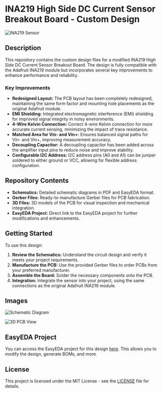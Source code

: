 # INA219 High Side DC Current Sensor Breakout Board - Custom Design

![INA219 Sensor](https://example.com/image-url) <!-- Replace with your actual image URL -->

## Description

This repository contains the custom design files for a modified INA219 High Side DC Current Sensor Breakout Board. The design is fully compatible with the Adafruit INA219 module but incorporates several key improvements to enhance performance and reliability.

### Key Improvements

- **Redesigned Layout:** The PCB layout has been completely redesigned, maintaining the same form factor and mounting hole placements as the original Adafruit module.
- **EMI Shielding:** Integrated electromagnetic interference (EMI) shielding for improved signal integrity in noisy environments.
- **4-Wire Kelvin Connection:** Correct 4-wire Kelvin connection for more accurate current sensing, minimizing the impact of trace resistance.
- **Matched Area for Vin- and Vin+:** Ensures balanced signal paths for Vin- and Vin+, improving measurement accuracy.
- **Decoupling Capacitor:** A decoupling capacitor has been added across the amplifier input pins to reduce noise and improve stability.
- **Configurable I2C Address:** I2C address pins (A0 and A1) can be jumper soldered to either ground or VCC, allowing for flexible address configuration.

## Repository Contents

- **Schematics:** Detailed schematic diagrams in PDF and EasyEDA format.
- **Gerber Files:** Ready-to-manufacture Gerber files for PCB fabrication.
- **3D Files:** 3D models of the PCB for visual inspection and mechanical integration.
- **EasyEDA Project:** Direct link to the EasyEDA project for further modifications and enhancements.

## Getting Started

To use this design:

1. **Review the Schematics:** Understand the circuit design and verify it meets your project requirements.
2. **Manufacture the PCB:** Use the provided Gerber files to order PCBs from your preferred manufacturer.
3. **Assemble the Board:** Solder the necessary components onto the PCB.
4. **Integration:** Integrate the sensor into your project, using the same connections as the original Adafruit INA219 module.

## Images

![Schematic Diagram](https://example.com/schematic-image-url) <!-- Replace with your actual image URL -->

![3D PCB View](https://example.com/3d-pcb-image-url) <!-- Replace with your actual image URL -->

## EasyEDA Project

You can access the EasyEDA project for this design [here](https://easyeda.com/yourusername/ina219-custom-design). This allows you to modify the design, generate BOMs, and more.

## License

This project is licensed under the MIT License - see the [LICENSE](LICENSE) file for details.
